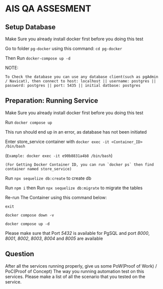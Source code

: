 
# AIS QA ASSESMENT


## Setup Database

Make Sure you already install docker first before you doing this test

Go to folder ```pg-docker``` using this command: ```cd pg-docker```

Then Run ```docker-compose up -d```

NOTE:

```To Check the database you can use any database client(such as pgAdmin / Navicat), then connect to host: localhost || username: postgres || password: postgres || port: 5435 || initial datbase: postgres```


## Preparation: Running Service

Make Sure you already install docker first before you doing this test

Run ```docker compose up```

This run should end up in an error, as database has not been initiated


Enter store_service container with ```docker exec -it <Container_ID> /bin/bash```

(```Example: docker exec -it e90b8831a4b8 /bin/bash```)

```(For Getting Docker Container ID, you can run `docker ps` then find container named store_service)```

Run ```npx sequelize db:create``` to create db

Run ```npm i``` then Run ```npx sequelize db:migrate``` to migrate the tables

Re-run The Container using this command below: 

```exit```

```docker compose down -v```

```docker compose up -d```

Please make sure that Port _5432_ is available for PgSQL and port _8000_, _8001_, _8002_, _8003_, _8004_ and _8005_ are available



## Question

After all the services running properly, give us some PoW(Proof of Work) / PoC(Proof of Concept) The way you running automation test on this services.
Please make a list of all the scenario that you tested on the service.
